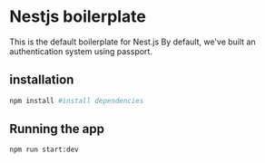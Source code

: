 # Nestjs boilerplate

This is the default boilerplate for Nest.js
By default, we've built an authentication system using passport.

## installation

```bash
npm install #install dependencies
```

## Running the app

```bash
npm run start:dev
```

